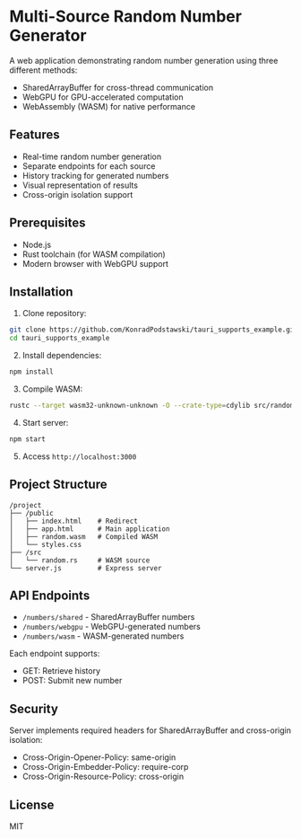 # Multi-Source Random Number Generator

A web application demonstrating random number generation using three different methods:
- SharedArrayBuffer for cross-thread communication
- WebGPU for GPU-accelerated computation
- WebAssembly (WASM) for native performance

## Features

- Real-time random number generation
- Separate endpoints for each source
- History tracking for generated numbers
- Visual representation of results
- Cross-origin isolation support

## Prerequisites

- Node.js
- Rust toolchain (for WASM compilation)
- Modern browser with WebGPU support

## Installation

1. Clone repository:
```bash
git clone https://github.com/KonradPodstawski/tauri_supports_example.git
cd tauri_supports_example
```

2. Install dependencies:
```bash
npm install
```

3. Compile WASM:
```bash
rustc --target wasm32-unknown-unknown -O --crate-type=cdylib src/random.rs -o public/random.wasm
```

4. Start server:
```bash
npm start
```

5. Access `http://localhost:3000`

## Project Structure

```
/project
├── /public
│   ├── index.html    # Redirect
│   ├── app.html      # Main application
│   ├── random.wasm   # Compiled WASM
│   └── styles.css
├── /src
│   └── random.rs     # WASM source
└── server.js         # Express server
```

## API Endpoints

- `/numbers/shared` - SharedArrayBuffer numbers
- `/numbers/webgpu` - WebGPU-generated numbers
- `/numbers/wasm` - WASM-generated numbers

Each endpoint supports:
- GET: Retrieve history
- POST: Submit new number

## Security

Server implements required headers for SharedArrayBuffer and cross-origin isolation:
- Cross-Origin-Opener-Policy: same-origin
- Cross-Origin-Embedder-Policy: require-corp
- Cross-Origin-Resource-Policy: cross-origin

## License

MIT
